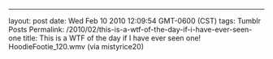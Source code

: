 ---
layout: post
date: Wed Feb 10 2010 12:09:54 GMT-0600 (CST)
tags: Tumblr Posts
Permalink: /2010/02/this-is-a-wtf-of-the-day-if-i-have-ever-seen-one
title: This is a WTF of the day if I have ever seen one!
HoodieFootie_120.wmv (via mistyrice20)


